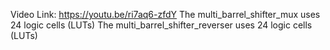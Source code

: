 Video Link: https://youtu.be/ri7aq6-zfdY
The multi_barrel_shifter_mux uses 24 logic cells (LUTs)
The multi_barrel_shifter_reverser uses 24 logic cells (LUTs)
